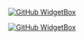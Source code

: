 [![GitHub WidgetBox](https://github-widgetbox.vercel.app/api/profile?username=KnawKx&data=followers,repositories,stars,commits)](https://github.com/Jurredr/github-widgetbox)


[![GitHub WidgetBox](https://github-widgetbox.vercel.app/api/skills?names=js,java,python,html,css,bash,xml,json,yaml,mysql,powershell,lua,markdown)](https://github.com/Jurredr/github-widgetbox)
